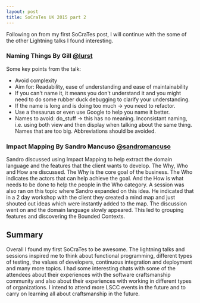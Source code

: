 ```yaml
---
layout: post
title: SoCraTes UK 2015 part 2
---
```


Following on from my first SoCraTes post, I will continue with the some of the other Lightning talks I found interesting.

### Naming Things By Gill [@lurst][1]
Some key points from the talk:

  *  Avoid complexity
  * Aim for: Readability, ease of understanding and ease of maintainability
  * If you can't name it, it means you don't understand it and you might need to do some rubber duck debugging to clarify your understanding.
  * If the name is long and is doing too much -> you need to refactor.
  * Use a thesaurus or even use Google to help you name it better.
  * Names to avoid: do_stuff -> this has no meaning. Inconsistant naming, i.e. using both view and then display when talking about the same thing. Names that are too big. Abbreviations should be avoided.
  

### Impact Mapping By Sandro Mancuso [@sandromancuso][2]
Sandro discussed using Impact Mapping to help extract the domain language and the features that the client wants to develop.
The Why, Who and How are discussed. The Why is the core goal of the business. The Who indicates the actors that can help achieve the goal. And the How is what needs to be done to help the people in the Who category.
A session was also ran on this topic where Sandro expanded on this idea. He indicated that in a 2 day workshop with the client they created a mind map and just shouted out ideas which were instantly added to the map.
The discussion went on and the domain language slowly appeared. This led to grouping features and discovering the Bounded Contexts.

## Summary

Overall I found my first SoCraTes to be awesome. The lightning talks and sessions inspired me to think about functional programming, different types of testing, the values of developers, continuous integration and deployment and many more topics.
I had some interesting chats with some of the attendees about their experiences with the software craftsmanship community and also about their experiences with working in different types of organizations.
I intend to attend more LSCC events in the future and to carry on learning all about craftsmanship in the future.


[1]: https://twitter.com/lurst
[2]: https://twitter.com/sandromancuso
